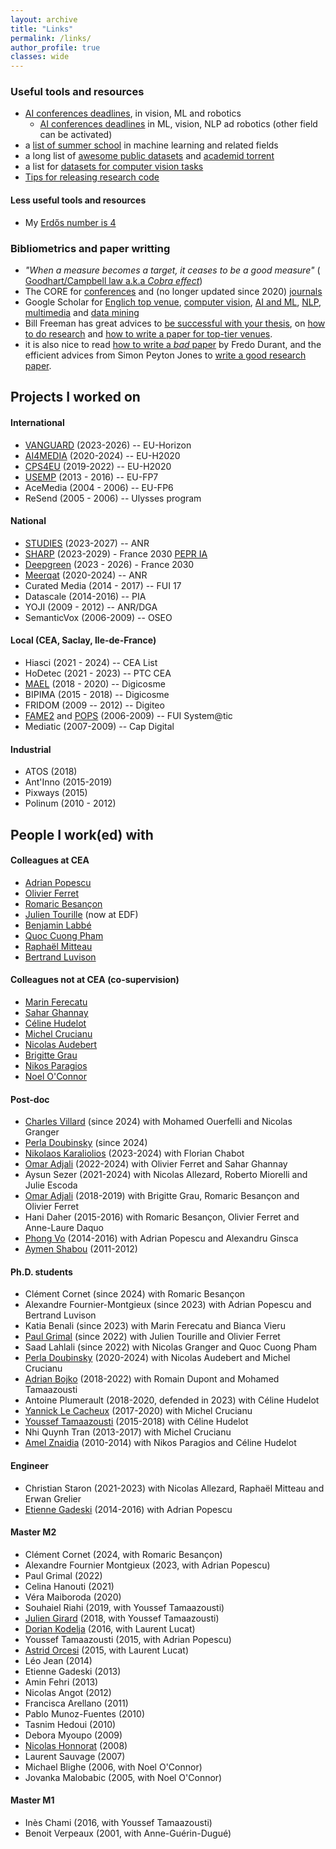 ```yaml
---
layout: archive
title: "Links"
permalink: /links/
author_profile: true
classes: wide
---
```


### Useful tools and resources
- [AI conferences deadlines](https://nunoduarte.github.io/deadlines/), in vision, ML  and robotics
  - [AI conferences deadlines](http://aideadlines.org/?sub=ML,CV,NLP,RO) in ML, vision, NLP ad robotics (other field can be activated)
- a [list of summer school](https://github.com/sshkhr/awesome-mlss) in machine learning and related fields
- a long list of [awesome public datasets](https://github.com/awesomedata/awesome-public-datasets) and [academid torrent](https://academictorrents.com/)
- a list for [datasets for computer vision tasks](https://homepages.inf.ed.ac.uk/rbf/CVonline/Imagedbase.htm)
- [Tips for releasing research code](https://github.com/paperswithcode/releasing-research-code)

#### Less useful tools and resources
- My [Erdős number is 4](https://www.csauthors.net/distance/herve-le-borgne/paul-erdos)

### Bibliometrics and paper writting
- *"When a measure becomes a target, it ceases to be a good measure"* ( [Goodhart/Campbell law a.k.a *Cobra effect*](https://svpow.com/2017/03/17/every-attempt-to-manage-academia-makes-it-worse/))
- The CORE for [conferences](http://portal.core.edu.au/conf-ranks/) and (no longer updated since 2020) [journals](http://portal.core.edu.au/jnl-ranks/)
- Google Scholar for [Englich top venue](https://scholar.google.com/citations?view_op=top_venues), [computer vision](https://scholar.google.com/citations?view_op=top_venues&hl=en&vq=eng_computervisionpatternrecognition), [AI and ML](https://scholar.google.com/citations?view_op=top_venues&hl=en&vq=eng_artificialintelligence), [NLP](https://scholar.google.com/citations?view_op=top_venues&hl=en&vq=eng_computationallinguistics), [multimedia](https://scholar.google.com/citations?view_op=top_venues&hl=en&vq=eng_multimedia) and [data mining](https://scholar.google.com/citations?view_op=top_venues&hl=en&vq=eng_datamininganalysis)
- Bill Freeman has great advices to [be successful with your thesis](http://people.csail.mit.edu/billf/talks/10minFreeman2013.pdf), on [how to do research](http://people.csail.mit.edu/billf/publications/How_To_Do_Research.pdf) and [how to write a paper for top-tier venues](https://billf.mit.edu/sites/default/files/documents/cvprPapers.pdf).
- it is also nice to read [how to write a *bad* paper](http://people.csail.mit.edu/fredo/FredoBadWriting.pdf) by Fredo Durant, and the efficient advices from Simon Peyton Jones to [write a good research paper](https://www.microsoft.com/en-us/research/wp-content/uploads/2016/07/How-to-write-a-great-research-paper.pdf).

## Projects I worked on
#### International
- [VANGUARD](https://vanguard-horizon.eu/) (2023-2026) -- EU-Horizon
- [AI4MEDIA](https://www.ai4media.eu/) (2020-2024) -- EU-H2020  
- [CPS4EU](https://cps4eu.eu/) (2019-2022) -- EU-H2020
- [USEMP](https://usemp.eu) (2013 - 2016) -- EU-FP7 
- AceMedia (2004 - 2006) -- EU-FP6 
- ReSend (2005 - 2006) -- Ulysses program

#### National
- [STUDIES](https://anr.fr/Project-ANR-23-CE38-0014) (2023-2027) -- ANR
- [SHARP](https://project.inria.fr/sharp/) (2023-2029) - France 2030 [PEPR IA](https://www.pepr-ia.fr/projet/sharp/)
- [Deepgreen](https://anr.fr/fileadmin/aap/2022/france2030-ami-IA-deepgreen.pdf) (2023 - 2026) - France 2030
- [Meerqat](https://www.meerqat.fr) (2020-2024) -- ANR
- Curated Media (2014 - 2017) -- FUI 17
- Datascale (2014-2016) -- PIA
- YOJI (2009 - 2012) -- ANR/DGA
- SemanticVox (2006-2009) -- OSEO

#### Local (CEA, Saclay, Ile-de-France)
- Hiasci (2021 - 2024) -- CEA List
- HoDetec (2021 - 2023) -- PTC CEA
- [MAEL](https://digicosme.lisn.upsaclay.fr/tiki-index.php?page=Post+Doc+MAEL) (2018 - 2020) -- Digicosme
- BIPIMA (2015 - 2018) -- Digicosme
- FRIDOM (2009 -- 2012) -- Digiteo
- [FAME2](https://teratec.eu/library/pdf/doc/projets_R_D/Fame2.pdf) and [POPS](https://teratec.eu/library/pdf/doc/projets_R_D/Fiche_Pops.pdf) (2006-2009) -- FUI System@tic
- Mediatic (2007-2009) -- Cap Digital

#### Industrial
- ATOS (2018)
- Ant'Inno (2015-2019)
- Pixways (2015)
- Polinum (2010 - 2012)

## People I work(ed) with
#### Colleagues at CEA
- [Adrian Popescu](https://scholar.google.com/citations?user=fjsa2GYAAAAJ&hl=en)
- [Olivier Ferret](http://oferret.free.fr/index.html)
- [Romaric Besançon](https://scholar.google.com/citations?user=9CiniHsAAAAJ&hl=en)
- [Julien Tourille](https://jtourille.github.io/) (now at EDF)
- [Benjamin Labbé](https://scholar.google.com/citations?user=TqcbFrAAAAAJ&hl=en)
- [Quoc Cuong Pham](https://scholar.google.fr/citations?user=3rZlzWQAAAAJ&hl=fr)
- [Raphaël Mitteau](https://scholar.google.com/citations?user=KY-WWgoAAAAJ&hl=fr)
- [Bertrand Luvison](https://scholar.google.fr/citations?user=eunSkCQAAAAJ&hl=fr)

#### Colleagues not at CEA (co-supervision)
- [Marin Ferecatu](https://cedric.cnam.fr/~ferecatu/pmwiki/Main/HomePage)
- [Sahar Ghannay](https://saharghannay.github.io/)
- [Céline Hudelot](https://hudelotc.github.io/)
- [Michel Crucianu](http://cedric.cnam.fr/~crucianm/)
- [Nicolas Audebert](https://nicolas.audebert.at/)
- [Brigitte Grau](https://scholar.google.fr/citations?user=tao6t8IAAAAJ&hl=fr)
- [Nikos Paragios](https://en.wikipedia.org/wiki/Nikos_Paragios)
- [Noel O'Connor](https://www.insight-centre.org/our-team/prof-noel-oconnor/)
<!--- [Isabelle Bloch](http://perso.telecom-paristech.fr/bloch)-->

#### Post-doc
- [Charles Villard](https://silvanosky.me/) (since 2024) with Mohamed Ouerfelli and Nicolas Granger
- [Perla Doubinsky](https://scholar.google.com/citations?hl=en&user=1_JFcfkAAAAJ) (since 2024)
- [Nikolaos Karaliolios](https://sites.google.com/view/nikolaoskaraliolios/) (2023-2024) with Florian Chabot
- [Omar Adjali](https://scholar.google.fr/citations?hl=en&user=u72UIuEAAAAJ) (2022-2024) with Olivier Ferret and Sahar Ghannay
- Aysun Sezer (2021-2024) with Nicolas Allezard, Roberto Miorelli and Julie Escoda
- [Omar Adjali](https://scholar.google.fr/citations?hl=en&user=u72UIuEAAAAJ) (2018-2019) with Brigitte Grau, Romaric Besançon and Olivier Ferret
- Hani Daher (2015-2016) with Romaric Besançon, Olivier Ferret and Anne-Laure Daquo
- [Phong Vo](https://scholar.google.fr/citations?hl=en&user=s830TUYAAAAJ) (2014-2016) with Adrian Popescu and Alexandru Ginsca
- [Aymen Shabou](https://scholar.google.fr/citations?hl=en&user=R_PQKZQAAAAJ) (2011-2012)

#### Ph.D. students
- Clément Cornet (since 2024) with Romaric Besançon
- Alexandre Fournier-Montgieux (since 2023) with Adrian Popescu and Bertrand Luvison
- Katia Benali (since 2023) with Marin Ferecatu and Bianca Vieru
- [Paul Grimal](https://scholar.google.com/citations?user=0ZcYaHMAAAAJ&hl=fr) (since 2022) with Julien Tourille and Olivier Ferret
- Saad Lahlali (since 2022) with Nicolas Granger and Quoc Cuong Pham
- [Perla Doubinsky](https://scholar.google.com/citations?user=1_JFcfkAAAAJ&hl=fr) (2020-2024) with Nicolas Audebert and Michel Crucianu
- [Adrian Bojko](https://scholar.google.fr/citations?hl=fr&user=FniczgQAAAAJ) (2018-2022) with Romain Dupont and Mohamed Tamaazousti
- Antoine Plumerault (2018-2020, defended in 2023) with Céline Hudelot
- [Yannick Le Cacheux](https://scholar.google.fr/citations?user=eqBm0hYAAAAJ&hl=fr) (2017-2020) with Michel Crucianu
- [Youssef Tamaazousti](https://scholar.google.fr/citations?user=NusZJSYAAAAJ&hl=fr) (2015-2018) with Céline Hudelot
- Nhi Quynh Tran (2013-2017) with Michel Crucianu
- [Amel Znaidia](https://scholar.google.fr/citations?hl=fr&user=zkVgSg8AAAAJ) (2010-2014) with Nikos Paragios and Céline Hudelot

#### Engineer
- Christian Staron (2021-2023) with Nicolas Allezard, Raphaël Mitteau and Erwan Grelier 
- [Etienne Gadeski](https://scholar.google.fr/citations?hl=fr&user=wDJlmpkAAAAJ) (2014-2016) with Adrian Popescu

#### Master M2
- Clément Cornet (2024, with Romaric Besançon)
- Alexandre Fournier Montgieux (2023, with Adrian Popescu)
- Paul Grimal (2022)
- Celina Hanouti (2021)
- Véra Maiboroda (2020)
- Souhaiel Riahi (2019, with Youssef Tamaazousti)
- [Julien Girard](https://scholar.google.fr/citations?hl=fr&user=erWN5TwAAAAJ) (2018, with Youssef Tamaazousti)
- [Dorian Kodelja](https://scholar.google.fr/citations?hl=fr&user=TneB7GwAAAAJ) (2016, with Laurent Lucat)
- Youssef Tamaazousti (2015, with Adrian Popescu)
- [Astrid Orcesi](https://scholar.google.fr/citations?user=60Dcn8YAAAAJ&hl=fr&oi=ao) (2015, with Laurent Lucat)
- Léo Jean (2014)
- Etienne Gadeski (2013)
- Amin Fehri (2013)
- Nicolas Angot (2012)
- Francisca Arellano (2011)
- Pablo Munoz-Fuentes (2010)
- Tasnim Hedoui (2010)
- Debora Myoupo (2009)
- [Nicolas Honnorat](https://scholar.google.fr/citations?hl=fr&user=2Rvz26EAAAAJ) (2008)
- Laurent Sauvage (2007)
- Michael Blighe (2006, with Noel O'Connor)
- Jovanka Malobabic (2005, with Noel O'Connor)

#### Master M1
- Inès Chami (2016, with Youssef Tamaazousti)
- Benoit Verpeaux (2001, with Anne-Guérin-Dugué) 
